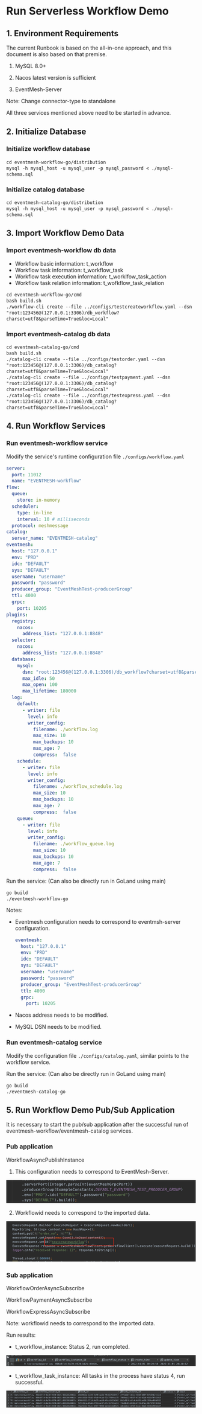 # Run Serverless Workflow Demo

## 1. Environment Requirements

The current Runbook is based on the all-in-one approach, and this document is also based on that premise.

1. MySQL 8.0+

2. Nacos latest version is sufficient

3. EventMesh-Server 

Note: Change connector-type to standalone

All three services mentioned above need to be started in advance.

## 2. Initialize Database

### Initialize workflow database

   ```shell
   cd eventmesh-workflow-go/distribution
   mysql -h mysql_host -u mysql_user -p mysql_password < ./mysql-schema.sql
   ```

### Initialize catalog database

   ```shell
   cd eventmesh-catalog-go/distribution
   mysql -h mysql_host -u mysql_user -p mysql_password < ./mysql-schema.sql
   ```

## 3. Import Workflow Demo Data

### Import eventmesh-workflow db data

- Workflow basic information: t_workflow
- Workflow task information: t_workflow_task
- Workflow task execution information: t_worklfow_task_action
- Workflow task relation information: t_wofkflow_task_relation

```shell
cd eventmesh-workflow-go/cmd
bash build.sh
./workflow-cli create --file ../configs/testcreateworkflow.yaml --dsn "root:123456@(127.0.0.1:3306)/db_workflow?charset=utf8&parseTime=True&loc=Local"
```

### Import eventmesh-catalog db data

```shell
cd eventmesh-catalog-go/cmd
bash build.sh
./catalog-cli create --file ../configs/testorder.yaml --dsn "root:123456@(127.0.0.1:3306)/db_catalog?charset=utf8&parseTime=True&loc=Local"
./catalog-cli create --file ../configs/testpayment.yaml --dsn "root:123456@(127.0.0.1:3306)/db_catalog?charset=utf8&parseTime=True&loc=Local"
./catalog-cli create --file ../configs/testexpress.yaml --dsn "root:123456@(127.0.0.1:3306)/db_catalog?charset=utf8&parseTime=True&loc=Local"
```

## 4. Run Workflow Services

### Run eventmesh-workflow service

Modify the service's runtime configuration file `./configs/workflow.yaml`

```yml
server:
  port: 11012
  name: "EVENTMESH-workflow"
flow:
  queue:
    store: in-memory
  scheduler:
    type: in-line
    interval: 10 # milliseconds
  protocol: meshmessage
catalog:
  server_name: "EVENTMESH-catalog"
eventmesh:
  host: "127.0.0.1"
  env: "PRD"
  idc: "DEFAULT"
  sys: "DEFAULT"
  username: "username"
  password: "password"
  producer_group: "EventMeshTest-producerGroup"
  ttl: 4000
  grpc:
    port: 10205
plugins:
  registry:
    nacos:
      address_list: "127.0.0.1:8848"
  selector:
    nacos:
      address_list: "127.0.0.1:8848"
  database:
    mysql:
      dsn: "root:123456@(127.0.0.1:3306)/db_workflow?charset=utf8&parseTime=True&loc=Local"
      max_idle: 50
      max_open: 100
      max_lifetime: 180000
  log:
    default:
      - writer: file
        level: info
        writer_config:
          filename: ./workflow.log
          max_size: 10
          max_backups: 10
          max_age: 7
          compress:  false
    schedule:
      - writer: file
        level: info
        writer_config:
          filename: ./workflow_schedule.log
          max_size: 10
          max_backups: 10
          max_age: 7
          compress:  false
    queue:
      - writer: file
        level: info
        writer_config:
          filename: ./workflow_queue.log
          max_size: 10
          max_backups: 10
          max_age: 7
          compress:  false
```

Run the service: (Can also be directly run in GoLand using main)

```shell
go build
./eventmesh-workflow-go
```

Notes:

 - Eventmesh configuration needs to correspond to eventmsh-server configuration.

   ```yml
   eventmesh:
     host: "127.0.0.1"
     env: "PRD"
     idc: "DEFAULT"
     sys: "DEFAULT"
     username: "username"
     password: "password"
     producer_group: "EventMeshTest-producerGroup"
     ttl: 4000
     grpc:
       port: 10205
   ```

 - Nacos address needs to be modified.

 - MySQL DSN needs to be modified.

### Run eventmesh-catalog service

Modify the configuration file `./configs/catalog.yaml`, similar points to the workflow service.

Run the service: (Can also be directly run in GoLand using main)

```shell
go build
./eventmesh-catalog-go
```

## 5. Run Workflow Demo Pub/Sub Application

It is necessary to start the pub/sub application after the successful run of eventmesh-workflow/eventmesh-catalog services.

### Pub application

WorkflowAsyncPublishInstance

1. This configuration needs to correspond to EventMesh-Server.

![workflow-demo-1](../../static/images/design-document/workflow/workflow-demo-1.png)

2. Workflowid needs to correspond to the imported data.

![workflow-demo-2](../../static/images/design-document/workflow/workflow-demo-2.png)

### Sub application

WorkflowOrderAsyncSubscribe

WorkflowPaymentAsyncSubscribe

WorkflowExpressAsyncSubscribe

Note: workflowid needs to correspond to the imported data.

Run results:

- t_workflow_instance: Status 2, run completed.

![workflow-demo-3](../../static/images/design-document/workflow/workflow-demo-3.png)

- t_workflow_task_instance: All tasks in the process have status 4, run successful.

![workflow-demo-4](../../static/images/design-document/workflow/workflow-demo-4.png)